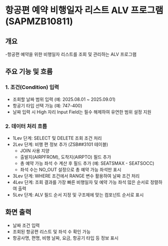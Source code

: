 # 항공편 예약 비행일자 리스트 ALV 프로그램 (SAPMZB10811)

## 개요

-항공편 예약을 위한 비행일자 리스트를 조회 및 관리하는 ALV 프로그램

## 주요 기능 및 흐름

### 1. 조건(Condition) 입력

- 조회할 날짜 범위 입력 (예: 2025.08.01 ~ 2025.09.01)
- 항공기 타입 선택 가능 (예: 747-400)
- 날짜 입력 시 High 자리 Input Field는 필수 해제하여 유연한 범위 설정 지원

### 2. 데이터 처리 흐름

- 1Lev 단계: SELECT 및 DELETE 조회 조건 처리
- 2Lev 단계: 비행 편 정보 추가 (ZSB##3101 테이블)
  - JOIN 사용 지양
  - 출발지(AIRPFROM), 도착지(AIRPTO) 필드 추가
  - 총 예약 가능 좌석 수 계산 후 필드 추가 (예: SEATSMAX - SEATSOCC)
  - 좌석 수는 NO_OUT 설정으로 총 예약 가능 좌석만 표시
- 3Lev 단계: WHERE 조건에서 RANGE 변수 활용하여 날짜 조건 처리
- 4Lev 단계: 조회 결과를 가장 빠른 비행일자 및 예약 가능 좌석 많은 순서로 정렬하여 출력
- 5Lev 단계: ALV 필드 순서 지정 및 구조체에 맞는 컴포넌트 순서로 표시

## 화면 출력

- 날짜 조건 입력
- 조회된 항공편 리스트 및 좌석 수 확인 가능
- 항공사명, 편명, 비행 날짜, 요금, 항공기 타입 등 정보 표시
